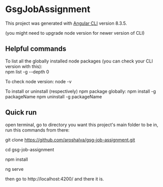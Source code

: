 # GsgJobAssignment

This project was generated with [Angular CLI](https://github.com/angular/angular-cli) version 8.3.5.

(you might need to upgrade node version for newer version of CLI)

## Helpful commands

To list all the globally installed node packages (you can check your CLI version with this):<br/>
npm list -g --depth 0

To check node version:
node -v

To install or uninstall (respectively) npm package globally:
npm install -g packageName
npm uninstall -g packageName

## Quick run

open terminal, go to directory you want this project's main folder to be in, run this commands from there:

git clone https://github.com/aroshalva/gsg-job-assignment.git

cd gsg-job-assignment

npm install

ng serve

then go to http://localhost:4200/ and there it is.